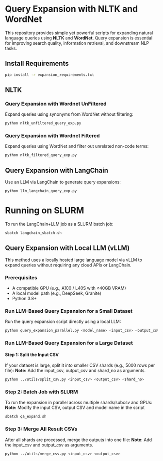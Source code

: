 # Query Expansion with NLTK and WordNet

This repository provides simple yet powerful scripts for expanding natural language queries using **NLTK** and **WordNet**. Query expansion is essential for improving search quality, information retrieval, and downstream NLP tasks.


## Install Requirements

```bash
pip install -r expansion_requirements.txt
```

## NLTK

### Query Expansion with Wordnet UnFiltered
Expand queries using synonyms from WordNet without filtering:
```bash
python nltk_unfiltered_query_exp.py
```

### Query Expansion with Wordnet Filtered
Expand queries using WordNet and filter out unrelated non-code terms:
```bash
python nltk_filtered_query_exp.py
```

## Query Expansion with LangChain
Use an LLM via LangChain to generate query expansions:
```bash
python llm_langchain_query_exp.py
```
# Running on SLURM
To run the LangChain+LLM job as a SLURM batch job:
```bash
sbatch langchain_sbatch.sh
```

## Query Expansion with Local LLM (vLLM)
This method uses a locally hosted large language model via vLLM to expand queries without requiring any cloud APIs or LangChain.

### Prerequisites
- A compatible GPU (e.g., A100 / L40S with ≥40GB VRAM)
- A local model path (e.g., DeepSeek, Granite)
- Python 3.8+

### Run LLM-Based Query Expansion for a Small Dataset
Run the query expansion script directly using a local LLM:

```bash
python query_expansion_parallel.py <model_name> <input_csv> <output_csv>
```

### Run LLM-Based Query Expansion for a Large Dataset
#### Step 1: Split the Input CSV
If your dataset is large, split it into smaller CSV shards (e.g., 5000 rows per file):
**Note:** Add the input_csv, output_csv and shard_no as arguments.

```bash
python ../utils/split_csv.py <input_csv> <output_csv> <shard_no>
```

### Step 2: Batch Job with SLURM 
To run the expansion in parallel across multiple shards/subcsv and GPUs:
**Note:** Modify the input CSV, output CSV and model name in the script

```bash
sbatch qa_expand.sh 
```

### Step 3: Merge All Result CSVs
After all shards are processed, merge the outputs into one file: 
**Note:** Add the input_csv and output_csv as arguments.

```bash
python ../utils/merge_csv.py <input_csv> <output_csv>
```
